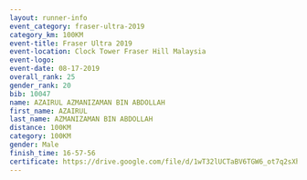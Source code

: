 ```yaml
---
layout: runner-info 
event_category: fraser-ultra-2019 
category_km: 100KM 
event-title: Fraser Ultra 2019 
event-location: Clock Tower Fraser Hill Malaysia 
event-logo: 
event-date: 08-17-2019 
overall_rank: 25
gender_rank: 20
bib: 10047
name: AZAIRUL AZMANIZAMAN BIN ABDOLLAH
first_name: AZAIRUL
last_name: AZMANIZAMAN BIN ABDOLLAH
distance: 100KM
category: 100KM
gender: Male
finish_time: 16-57-56
certificate: https://drive.google.com/file/d/1wT32lUCTaBV6TGW6_ot7q2sXhyIiYpCv/view?usp=sharing
---
```

